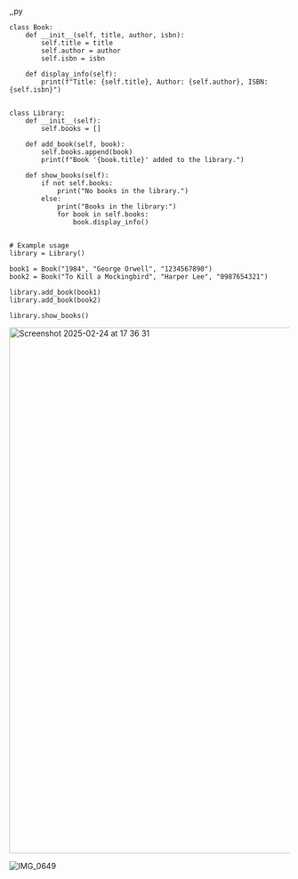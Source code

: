 ,,py

    class Book:
        def __init__(self, title, author, isbn):
            self.title = title
            self.author = author
            self.isbn = isbn
        
        def display_info(self):
            print(f"Title: {self.title}, Author: {self.author}, ISBN: {self.isbn}")
    
    
    class Library:
        def __init__(self):
            self.books = []
        
        def add_book(self, book):
            self.books.append(book)
            print(f"Book '{book.title}' added to the library.")
        
        def show_books(self):
            if not self.books:
                print("No books in the library.")
            else:
                print("Books in the library:")
                for book in self.books:
                    book.display_info()
    
    
    # Example usage
    library = Library()
    
    book1 = Book("1984", "George Orwell", "1234567890")
    book2 = Book("To Kill a Mockingbird", "Harper Lee", "0987654321")
    
    library.add_book(book1)
    library.add_book(book2)
    
    library.show_books()


<img width="945" alt="Screenshot 2025-02-24 at 17 36 31" src="https://github.com/user-attachments/assets/f6312a52-8b4e-453d-b8e3-6ee592e2f78c" />

![IMG_0649](https://github.com/user-attachments/assets/f1991082-8935-4ce9-b7c3-321433e6a0e6)

